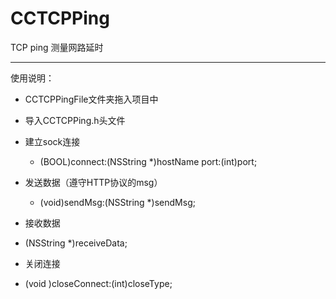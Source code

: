 # CCTCPPing
TCP ping 测量网路延时
******
使用说明：
* CCTCPPingFile文件夹拖入项目中
* 导入CCTCPPing.h头文件 

* 建立sock连接
  - (BOOL)connect:(NSString *)hostName port:(int)port;
  
* 发送数据（遵守HTTP协议的msg）
  - (void)sendMsg:(NSString *)sendMsg;
  
* 接收数据
- (NSString *)receiveData;

* 关闭连接
 - (void )closeConnect:(int)closeType;






